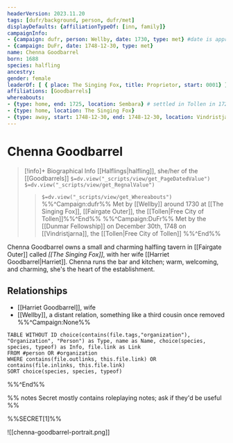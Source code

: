 ```yaml
---
headerVersion: 2023.11.20
tags: [dufr/background, person, dufr/met]
displayDefaults: {affiliationTypeOf: [inn, family]}
campaignInfo:
- {campaign: dufr, person: Wellby, date: 1730, type: met} #date is approx
- {campaign: DuFr, date: 1748-12-30, type: met}
name: Chenna Goodbarrel
born: 1688
species: halfling
ancestry:
gender: female
leaderOf: [ { place: The Singing Fox, title: Proprietor, start: 0001} ]
affiliations: [Goodbarrels]
whereabouts:
- {type: home, end: 1725, location: Sembara} # settled in Tollen in 1725 or earlier
- {type: home, location: The Singing Fox}
- {type: away, start: 1748-12-30, end: 1748-12-30, location: Vindristjarna}
---
```

# Chenna Goodbarrel
>[!info]+ Biographical Info
> [[Halflings|halfling]], she/her of the [[Goodbarrels]]
> `$=dv.view("_scripts/view/get_PageDatedValue")`
> `$=dv.view("_scripts/view/get_RegnalValue")`
>> `$=dv.view("_scripts/view/get_Whereabouts")`
>> %%^Campaign:dufr%% Met by [[Wellby]] around 1730 at [[The Singing Fox]], [[Fairgate Outer]], the [[Tollen|Free City of Tollen]]%%^End%%
>> %%^Campaign:DuFr%% Met by the [[Dunmar Fellowship]] on December 30th, 1748 on [[Vindristjarna]], the [[Tollen|Free City of Tollen]] %%^End%%

Chenna Goodbarrel owns a small and charming halfling tavern in [[Fairgate Outer]] called *[[The Singing Fox]]*, with her wife [[Harriet Goodbarrel|Harriet]]. Chenna runs the bar and kitchen; warm, welcoming, and charming, she's the heart of the establishment.
## Relationships
- [[Harriet Goodbarrel]], wife
- [[Wellby]], a distant relation, something like a third cousin once removed
%%^Campaign:None%%
```dataview
TABLE WITHOUT ID choice(contains(file.tags,"organization"), "Organization", "Person") as Type, name as Name, choice(species, species, typeof) as Info, file.link as Link
FROM #person OR #organization 
WHERE contains(file.outlinks, this.file.link) OR contains(file.inlinks, this.file.link)
SORT choice(species, species, typeof)
```
%%^End%%

%% notes
Secret mostly contains roleplaying notes; ask if they'd be useful
%%

%%SECRET[1]%%

![[chenna-goodbarrel-portrait.png]]
